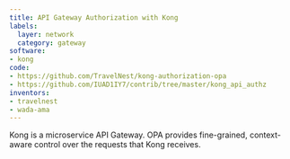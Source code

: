 ```yaml
---
title: API Gateway Authorization with Kong
labels:
  layer: network
  category: gateway
software:
- kong
code:
- https://github.com/TravelNest/kong-authorization-opa
- https://github.com/IUAD1IY7/contrib/tree/master/kong_api_authz
inventors:
- travelnest
- wada-ama
---
```

Kong is a microservice API Gateway.  OPA provides fine-grained, context-aware control over the requests that Kong receives.
